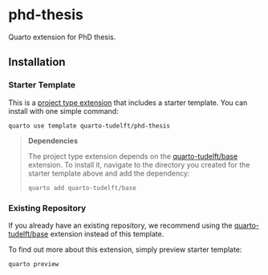 

# phd-thesis

Quarto extension for PhD thesis.

## Installation

### Starter Template

This is a [project type extension](https://quarto.org/docs/extensions/project-types.html) that includes a starter template. You can install with one simple command:

    quarto use template quarto-tudelft/phd-thesis

> **Dependencies**
>
> The project type extension depends on the [quarto-tudelft/base](https://github.com/quarto-tudelft/base) extension. To install it, navigate to the directory you created for the starter template above and add the dependency:
>
>     quarto add quarto-tudelft/base

### Existing Repository

If you already have an existing repository, we recommend using the [quarto-tudelft/base](https://github.com/quarto-tudelft/base) extension instead of this template.

To find out more about this extension, simply preview starter template:

    quarto preview
